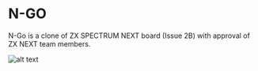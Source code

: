# N-GO
N-Go is a clone of ZX SPECTRUM NEXT board (Issue 2B) with approval of ZX NEXT team members.

![alt text](https://i.postimg.cc/fLmswx5p/Captura.png)
